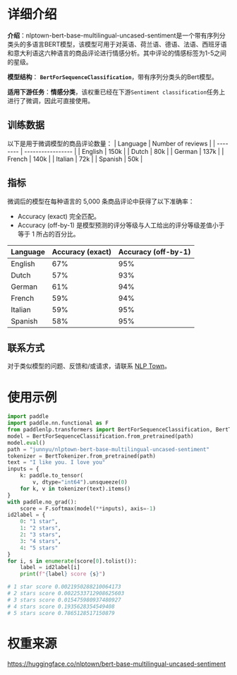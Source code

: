 # 详细介绍
**介绍**：nlptown-bert-base-multilingual-uncased-sentiment是一个带有序列分类头的多语言BERT模型，该模型可用于对英语、荷兰语、德语、法语、西班牙语和意大利语这六种语言的商品评论进行情感分析。其中评论的情感标签为1-5之间的星级。

**模型结构**： **`BertForSequenceClassification`**，带有序列分类头的Bert模型。

**适用下游任务**：**情感分类**，该权重已经在下游`Sentiment classification`任务上进行了微调，因此可直接使用。

## 训练数据
以下是用于微调模型的商品评论数量：
| Language | Number of reviews |
| -------- | ----------------- |
| English  | 150k           |
| Dutch    | 80k            |
| German   | 137k           |
| French   | 140k           |
| Italian  | 72k            |
| Spanish  | 50k            |

## 指标
微调后的模型在每种语言的 5,000 条商品评论中获得了以下准确率：
- Accuracy (exact) 完全匹配。
- Accuracy (off-by-1) 是模型预测的评分等级与人工给出的评分等级差值小于等于 1 所占的百分比。

| Language | Accuracy (exact) | Accuracy (off-by-1) |
| -------- | ---------------- | ------------------- |
| English  | 67%              | 95%                 |
| Dutch    | 57%              | 93%                 |
| German   | 61%              | 94%                 |
| French   | 59%              | 94%                 |
| Italian  | 59%              | 95%                 |
| Spanish  | 58%              | 95%                 |

## 联系方式
对于类似模型的问题、反馈和/或请求，请联系 [NLP Town](https://www.nlp.town)。


# 使用示例

```python
import paddle
import paddle.nn.functional as F
from paddlenlp.transformers import BertForSequenceClassification, BertTokenizer
model = BertForSequenceClassification.from_pretrained(path)
model.eval()
path = "junnyu/nlptown-bert-base-multilingual-uncased-sentiment"
tokenizer = BertTokenizer.from_pretrained(path)
text = "I like you. I love you"
inputs = {
    k: paddle.to_tensor(
        v, dtype="int64").unsqueeze(0)
    for k, v in tokenizer(text).items()
}
with paddle.no_grad():
    score = F.softmax(model(**inputs), axis=-1)
id2label = {
    0: "1 star",
    1: "2 stars",
    2: "3 stars",
    3: "4 stars",
    4: "5 stars"
}
for i, s in enumerate(score[0].tolist()):
    label = id2label[i]
    print(f"{label} score {s}")

# 1 star score 0.0021950288210064173
# 2 stars score 0.0022533712908625603
# 3 stars score 0.015475980937480927
# 4 stars score 0.1935628354549408
# 5 stars score 0.7865128517150879

```

# 权重来源

https://huggingface.co/nlptown/bert-base-multilingual-uncased-sentiment
